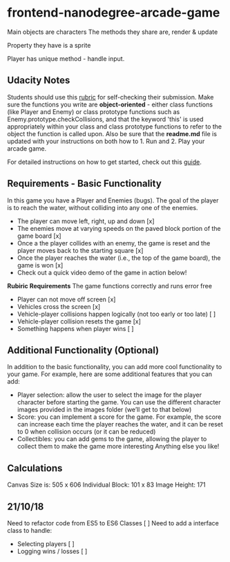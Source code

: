 frontend-nanodegree-arcade-game
===============================

Main objects are characters
The methods they share are, render & update

Property they have is a sprite

Player has unique method - handle input.

## Udacity Notes

Students should use this [rubric](https://review.udacity.com/#!/projects/2696458597/rubric) for self-checking their submission. Make sure the functions you write are **object-oriented** - either class functions (like Player and Enemy) or class prototype functions such as Enemy.prototype.checkCollisions, and that the keyword 'this' is used appropriately within your class and class prototype functions to refer to the object the function is called upon. Also be sure that the **readme.md** file is updated with your instructions on both how to 1. Run and 2. Play your arcade game.

For detailed instructions on how to get started, check out this [guide](https://docs.google.com/document/d/1v01aScPjSWCCWQLIpFqvg3-vXLH2e8_SZQKC8jNO0Dc/pub?embedded=true).

## Requirements - Basic Functionality

In this game you have a Player and Enemies (bugs). The goal of the player is to reach the water, without colliding into any one of the enemies.

* The player can move left, right, up and down [x]
* The enemies move at varying speeds on the paved block portion of the game board [x]
* Once a the player collides with an enemy, the game is reset and the player moves back to the starting square [x]
* Once the player reaches the water (i.e., the top of the game board), the game is won [x]
* Check out a quick video demo of the game in action below!

**Rubiric Requirements**
The game functions correctly and runs error free

* Player can not move off screen [x]
* Vehicles cross the screen [x]
* Vehicle-player collisions happen logically (not too early or too late) [ ]
* Vehicle-player collision resets the game [x]
* Something happens when player wins [ ]

## Additional Functionality (Optional)

In addition to the basic functionality, you can add more cool functionality to your game. For example, here are some additional features that you can add:

* Player selection: allow the user to select the image for the player character before starting the game. You can use the different character images provided in the images folder (we’ll get to that below)
* Score: you can implement a score for the game. For example, the score can increase each time the player reaches the water, and it can be reset to 0 when collision occurs (or it can be reduced)
* Collectibles: you can add gems to the game, allowing the player to collect them to make the game more interesting
Anything else you like!

## Calculations

Canvas Size is: 505 x 606
Individual Block: 101 x 83
Image Height: 171

## 21/10/18
Need to refactor code from ES5 to ES6 Classes [ ]
Need to add a interface class to handle:
- Selecting players [ ]
- Logging wins / losses [ ]
